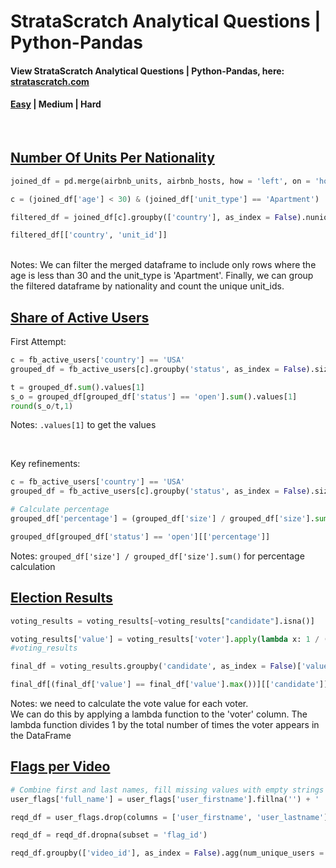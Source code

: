 # StrataScratch Analytical Questions | Python-Pandas

#### View StrataScratch Analytical Questions | Python-Pandas, here: [stratascratch.com](https://platform.stratascratch.com/coding?code_type=2&is_freemium=1&order_field=difficulty)

#### [Easy](https://github.com/s1dewalker/StrataScratch-Python-Pandas) | Medium | Hard
<br/>

## [Number Of Units Per Nationality](https://platform.stratascratch.com/coding/10156-number-of-units-per-nationality?code_type=2)

```python
joined_df = pd.merge(airbnb_units, airbnb_hosts, how = 'left', on = 'host_id' )

c = (joined_df['age'] < 30) & (joined_df['unit_type'] == 'Apartment')

filtered_df = joined_df[c].groupby(['country'], as_index = False).nunique()

filtered_df[['country', 'unit_id']]
```
<br/>
Notes: We can filter the merged dataframe to include only rows where the age is less than 30 and the unit_type is 'Apartment'. Finally, we can group the filtered dataframe by nationality and count the unique unit_ids.

## [Share of Active Users](https://platform.stratascratch.com/coding/2005-share-of-active-users?code_type=2)
First Attempt:
```python
c = fb_active_users['country'] == 'USA'
grouped_df = fb_active_users[c].groupby('status', as_index = False).size()

t = grouped_df.sum().values[1]
s_o = grouped_df[grouped_df['status'] == 'open'].sum().values[1]
round(s_o/t,1)
```

Notes: `.values[1]` to get the values

<br/>

Key refinements:
```python
c = fb_active_users['country'] == 'USA'
grouped_df = fb_active_users[c].groupby('status', as_index = False).size()

# Calculate percentage
grouped_df['percentage'] = (grouped_df['size'] / grouped_df['size'].sum()) 

grouped_df[grouped_df['status'] == 'open'][['percentage']]
```
Notes: `grouped_df['size'] / grouped_df['size'].sum()` for percentage calculation

## [Election Results](https://platform.stratascratch.com/coding/2099-election-results?code_type=2)

```python
voting_results = voting_results[~voting_results["candidate"].isna()]

voting_results['value'] = voting_results['voter'].apply(lambda x: 1 / (voting_results["voter"] == x).sum())
#voting_results

final_df = voting_results.groupby('candidate', as_index = False)['value'].sum()

final_df[(final_df['value'] == final_df['value'].max())][['candidate']]
```

Notes: we need to calculate the vote value for each voter. <br/>
We can do this by applying a lambda function to the 'voter' column. The lambda function divides 1 by the total number of times the voter appears in the DataFrame
<br/>

## [Flags per Video](https://platform.stratascratch.com/coding/2102-flags-per-video?code_type=2)

```python
# Combine first and last names, fill missing values with empty strings
user_flags['full_name'] = user_flags['user_firstname'].fillna('') + ' ' + user_flags['user_lastname'].fillna('')

reqd_df = user_flags.drop(columns = ['user_firstname', 'user_lastname'])

reqd_df = reqd_df.dropna(subset = 'flag_id')

reqd_df.groupby(['video_id'], as_index = False).agg(num_unique_users = ('full_name', 'nunique'))
```
<br/>
